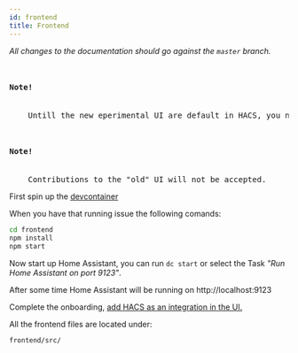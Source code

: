 ```yaml
---
id: frontend
title: Frontend
---
```


_All changes to the documentation should go against the `master` branch._

<pre class="prism-code language-bash codeBlock_19pQ">
    <h4>Note!</h4>
    Untill the new eperimental UI are default in HACS, you need to enable that to test your changes.
</pre>

<pre class="prism-code language-bash codeBlock_19pQ">
    <h4>Note!</h4>
    Contributions to the "old" UI will not be accepted.
</pre>

First spin up the [devcontainer](/docs/developer/devcontainer)

When you have that running issue the following comands:

```bash
cd frontend
npm install
npm start
```

Now start up Home Assistant, you can run `dc start` or select the Task _"Run Home Assistant on port 9123"_.

After some time Home Assistant will be running on http://localhost:9123

Complete the onboarding, [add HACS as an integration in the UI.](/docs/configuration/basic)

All the frontend files are located under:

```
frontend/src/
```

